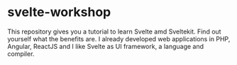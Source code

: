 # svelte-workshop

This repository gives you a tutorial to learn Svelte amd Sveltekit. Find out yourself what the benefits are.
I already developed web applications in PHP, Angular, ReactJS and I like Svelte as UI framework, a language and compiler.